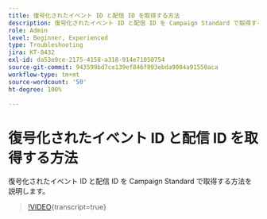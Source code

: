 ```yaml
---
title: 復号化されたイベント ID と配信 ID を取得する方法
description: 復号化されたイベント ID と配信 ID を Campaign Standard で取得する方法を説明します。
role: Admin
level: Beginner, Experienced
type: Troubleshooting
jira: KT-8432
exl-id: da53e9ce-2175-4158-a318-914e71050754
source-git-commit: 943599bd7ce139ef846f093ebda9084a91550aca
workflow-type: tm+mt
source-wordcount: '50'
ht-degree: 100%

---
```


# 復号化されたイベント ID と配信 ID を取得する方法

復号化されたイベント ID と配信 ID を Campaign Standard で取得する方法を説明します。

>[!VIDEO](https://video.tv.adobe.com/v/335989?learn=on){transcript=true}
